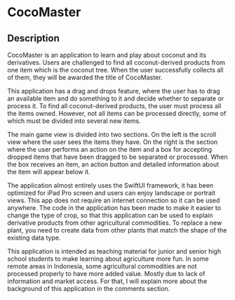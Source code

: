 #  CocoMaster

## Description

CocoMaster is an application to learn and play about coconut and its derivatives. Users are challenged to find all coconut-derived products from one item which is the coconut tree. When the user successfully collects all of them, they will be awarded the title of CocoMaster.

This application has a drag and drops feature, where the user has to drag an available item and do something to it and decide whether to separate or process it. To find all coconut-derived products, the user must process all the items owned. However, not all items can be processed directly, some of which must be divided into several new items.

The main game view is divided into two sections. On the left is the scroll view where the user sees the items they have. On the right is the section where the user performs an action on the item and a box for accepting dropped items that have been dragged to be separated or processed. When the box receives an item, an action button and detailed information about the item will appear below it.

The application almost entirely uses the SwiftUI framework, it has been optimized for iPad Pro screen and users can enjoy landscape or portrait views. This app does not require an internet connection so it can be used anywhere. The code in the application has been made to make it easier to change the type of crop, so that this application can be used to explain derivative products from other agricultural commodities. To replace a new plant, you need to create data from other plants that match the shape of the existing data type.

This application is intended as teaching material for junior and senior high school students to make learning about agriculture more fun. In some remote areas in Indonesia, some agricultural commodities are not processed properly to have more added value. Mostly due to lack of information and market access. For that, I will explain more about the background of this application in the comments section.


